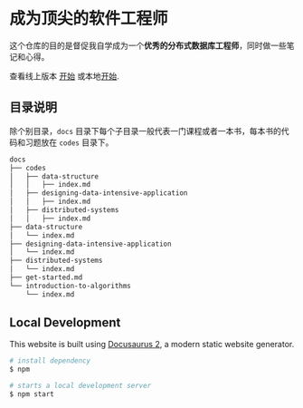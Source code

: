 # 成为顶尖的软件工程师

这个仓库的目的是督促我自学成为一个**优秀的分布式数据库工程师**，同时做一些笔记和心得。

查看线上版本 [开始](https://become-top-software-engineer.vercel.app/docs/get-started) 或本地[开始](docs/get-started.md).

## 目录说明

除个别目录，`docs` 目录下每个子目录一般代表一门课程或者一本书，每本书的代码和习题放在 `codes` 目录下。

```sh
docs
├── codes
│   ├── data-structure
│   │   ├── index.md
│   ├── designing-data-intensive-application
│   │   ├── index.md
│   ├── distributed-systems
│   │   ├── index.md
├── data-structure
│   └── index.md
├── designing-data-intensive-application
│   └── index.md
├── distributed-systems
│   └── index.md
├── get-started.md
└── introduction-to-algorithms
    └── index.md

```

## Local Development

This website is built using [Docusaurus 2](https://docusaurus.io/), a modern static website generator.

```sh
# install dependency
$ npm

# starts a local development server
$ npm start
```
